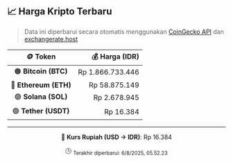 

<!-- HARGA_KRIPTO -->
## 📈 Harga Kripto Terbaru

> Data ini diperbarui secara otomatis menggunakan [CoinGecko API](https://www.coingecko.com/) dan [exchangerate.host](https://exchangerate.host/)

<div align="center">

| 🪙 Token | 💰 Harga (IDR) |
|:------:|---------------:|
| 🟠 **Bitcoin (BTC)**   | Rp 1.866.733.446 |
| 🔵 **Ethereum (ETH)**  | Rp 58.875.149 |
| 🟣 **Solana (SOL)**    | Rp 2.678.945 |
| 🟢 **Tether (USDT)**   | Rp 16.384 |

---

💱 **Kurs Rupiah (USD → IDR)**: Rp 16.384

🕒 <sub>Terakhir diperbarui: 6/8/2025, 05.52.23</sub>

</div>
<!-- /HARGA_KRIPTO -->